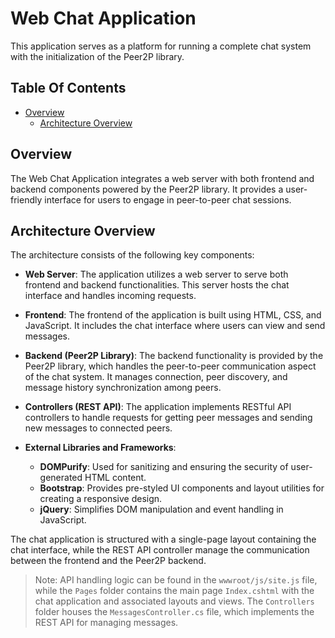 # Web Chat Application

This application serves as a platform for running a complete chat system with the initialization of the Peer2P library.

## Table Of Contents

- [Overview](#overview)
    - [Architecture Overview](#architecture-overview)
    
## Overview

The Web Chat Application integrates a web server with both frontend and backend components powered by the Peer2P library. It provides a user-friendly interface for users to engage in peer-to-peer chat sessions.    

## Architecture Overview


The architecture consists of the following key components:

- **Web Server**: The application utilizes a web server to serve both frontend and backend functionalities. This server hosts the chat interface and handles incoming requests.

- **Frontend**: The frontend of the application is built using HTML, CSS, and JavaScript. It includes the chat interface where users can view and send messages.

- **Backend (Peer2P Library)**: The backend functionality is provided by the Peer2P library, which handles the peer-to-peer communication aspect of the chat system. It manages connection, peer discovery, and message history synchronization among peers.

- **Controllers (REST API)**: The application implements RESTful API controllers to handle requests for getting peer messages and sending new messages to connected peers.

- **External Libraries and Frameworks**:
    - **DOMPurify**: Used for sanitizing and ensuring the security of user-generated HTML content.
    - **Bootstrap**: Provides pre-styled UI components and layout utilities for creating a responsive design.
    - **jQuery**: Simplifies DOM manipulation and event handling in JavaScript.

The chat application is structured with a single-page layout containing the chat interface, while the REST API controller manage the communication between the frontend and the Peer2P backend.

> Note: API handling logic can be found in the `wwwroot/js/site.js` file, while the `Pages` folder contains the main page `Index.cshtml` with the chat application and associated layouts and views. The `Controllers` folder houses the `MessagesController.cs` file, which implements the REST API for managing messages.